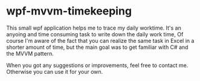 # wpf-mvvm-timekeeping
This small wpf application helps me to trace my daily worktime.
It's an anyoing and time consuming task to write down the daily
work time, 
Of course I'm aware of the fact that you can realize the same task in 
Excel in a shorter amount of time, but the main goal was to get familiar with C#
and the MVVM pattern.

When you got any suggestions or improvements, feel free to contact me.
Otherwise you can use it for your own.
